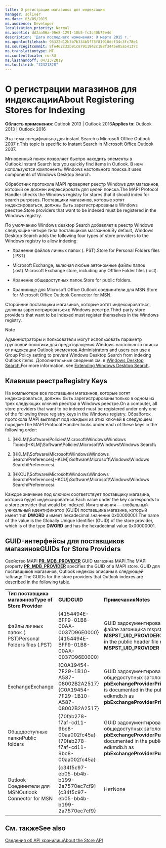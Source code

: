 ```yaml
---
title: О регистрации магазинов для индексации
manager: soliver
ms.date: 03/09/2015
ms.audience: Developer
localization_priority: Normal
ms.assetid: dd2aa06a-96e8-1291-18b5-fc3c40b74e4d
description: 'Дата последнего изменения: 9 марта 2015 г.'
ms.openlocfilehash: 96322d12b3b7b334b5f78f81910dcf34c3fc78e1
ms.sourcegitcommit: 8fe462c32b91c87911942c188f3445e85a54137c
ms.translationtype: MT
ms.contentlocale: ru-RU
ms.lasthandoff: 04/23/2019
ms.locfileid: "32321828"
---
```

# <a name="about-registering-stores-for-indexing"></a><span data-ttu-id="a3975-103">О регистрации магазинов для индексации</span><span class="sxs-lookup"><span data-stu-id="a3975-103">About Registering Stores for Indexing</span></span>

  
  
<span data-ttu-id="a3975-104">**Область применения**: Outlook 2013 | Outlook 2016</span><span class="sxs-lookup"><span data-stu-id="a3975-104">**Applies to**: Outlook 2013 | Outlook 2016</span></span> 
  
<span data-ttu-id="a3975-105">Эта тема специфиальна для instant Search в Microsoft Office Outlook 2007 г.</span><span class="sxs-lookup"><span data-stu-id="a3975-105">This topic is specific to Instant Search in Microsoft Office Outlook 2007.</span></span>
  
<span data-ttu-id="a3975-106">Мгновенный поиск позволяет быстро находить элементы в Outlook.</span><span class="sxs-lookup"><span data-stu-id="a3975-106">Instant Search lets you quickly find items in Outlook.</span></span> <span data-ttu-id="a3975-107">В нем используются компоненты Windows настольного поиска.</span><span class="sxs-lookup"><span data-stu-id="a3975-107">It uses components of Windows Desktop Search.</span></span>
  
<span data-ttu-id="a3975-108">Обработник протокола MAPI проверяет реестр Windows для магазинов, который он должен индексировать для целей поиска.</span><span class="sxs-lookup"><span data-stu-id="a3975-108">The MAPI Protocol Handler checks the Windows registry for stores that it should index for search purposes.</span></span> <span data-ttu-id="a3975-109">Поставщики магазинов, которые хотят индексироваться, должны быть зарегистрированы в Windows реестре.</span><span class="sxs-lookup"><span data-stu-id="a3975-109">Store providers that want to be indexed must be registered in the Windows registry.</span></span>
  
<span data-ttu-id="a3975-110">По умолчанию Windows desktop Search добавляет в реестр Windows следующие четыре типа поставщиков магазинов:</span><span class="sxs-lookup"><span data-stu-id="a3975-110">By default, Windows Desktop Search adds the following four types of store providers to the Windows registry to allow indexing:</span></span>
  
- <span data-ttu-id="a3975-111">Хранение файлов личных папок (. PST).</span><span class="sxs-lookup"><span data-stu-id="a3975-111">Store for Personal Folders files (.PST).</span></span>
    
-  <span data-ttu-id="a3975-112">Microsoft Exchange, включая любые автономные файлы папок (.ost).</span><span class="sxs-lookup"><span data-stu-id="a3975-112">Microsoft Exchange store, including any Offline Folder files (.ost).</span></span> 
    
-  <span data-ttu-id="a3975-113">Хранение общедоступных папок.</span><span class="sxs-lookup"><span data-stu-id="a3975-113">Store for public folders.</span></span> 
    
-  <span data-ttu-id="a3975-114">Хранилище для Microsoft Office Outlook соединители для MSN.</span><span class="sxs-lookup"><span data-stu-id="a3975-114">Store for Microsoft Office Outlook Connector for MSN.</span></span> 
    
 <span data-ttu-id="a3975-115">Сторонние поставщики магазинов, которые хотят индексироваться, должны зарегистрироваться в Windows реестре.</span><span class="sxs-lookup"><span data-stu-id="a3975-115">Third-party store providers that want to be indexed must register themselves in the Windows registry.</span></span> 
  
> [!NOTE]
> <span data-ttu-id="a3975-116">Администраторы и пользователи могут использовать параметр групповой политики для предотвращения Windows настольного поиска от индексации Outlook элементов.</span><span class="sxs-lookup"><span data-stu-id="a3975-116">Administrators and users can use a Group Policy setting to prevent Windows Desktop Search from indexing Outlook items.</span></span> <span data-ttu-id="a3975-117">Дополнительные сведения см. в [Windows Desktop Search.](https://msdn.microsoft.com/library/2eab146a-8516-4b95-b73c-ca7f980ba233%28Office.15%29.aspx)</span><span class="sxs-lookup"><span data-stu-id="a3975-117">For more information, see [Extending Windows Desktop Search](https://msdn.microsoft.com/library/2eab146a-8516-4b95-b73c-ca7f980ba233%28Office.15%29.aspx).</span></span> 
  
## <a name="registry-keys"></a><span data-ttu-id="a3975-118">Клавиши реестра</span><span class="sxs-lookup"><span data-stu-id="a3975-118">Registry Keys</span></span>

<span data-ttu-id="a3975-119">На компьютере все поставщики магазинов, которые хотят индексироваться, должны быть зарегистрированы только в одном из трех следующих ключей реестра в Windows реестре.</span><span class="sxs-lookup"><span data-stu-id="a3975-119">On a computer, all store providers that want to be indexed must be registered under only one of the following three registry keys in the Windows registry.</span></span> <span data-ttu-id="a3975-120">Обработок протокола MAPI выглядит под каждым из этих ключей в следующем порядке:</span><span class="sxs-lookup"><span data-stu-id="a3975-120">The MAPI Protocol Handler looks under each of these keys in the following order:</span></span>
  
1. <span data-ttu-id="a3975-121">[HKLM]\Software\Policies\Microsoft\Windows\Windows Поиск</span><span class="sxs-lookup"><span data-stu-id="a3975-121">[HKLM]\Software\Policies\Microsoft\Windows\Windows Search</span></span>\
    
2. <span data-ttu-id="a3975-122">[HKLM]\Software\Microsoft\Windows\Windows Search\Preferences</span><span class="sxs-lookup"><span data-stu-id="a3975-122">[HKLM]\Software\Microsoft\Windows\Windows Search\Preferences</span></span>\
    
3. <span data-ttu-id="a3975-123">[HKCU]\Software\Microsoft\Windows\Windows Search\Preferences</span><span class="sxs-lookup"><span data-stu-id="a3975-123">[HKCU]\Software\Microsoft\Windows\Windows Search\Preferences</span></span>\
    
 <span data-ttu-id="a3975-124">Каждое значение под ключом соответствует поставщику магазина, который будет индексироваться.</span><span class="sxs-lookup"><span data-stu-id="a3975-124">Each value under the key corresponds to a store provider that would be indexed.</span></span> <span data-ttu-id="a3975-125">Имя значения — глобальный уникальный идентификатор (GUID) поставщика магазина, который имеет тип **DWORD** и имеет hexadecimal значение 0x00000001.</span><span class="sxs-lookup"><span data-stu-id="a3975-125">The name of the value is the Globally Unique Identifier (GUID) of the store provider, which is of the type **DWORD** and has the hexadecimal value 0x00000001.</span></span> 
  
## <a name="guids-for-store-providers"></a><span data-ttu-id="a3975-126">GUID-интерфейсы для поставщиков магазинов</span><span class="sxs-lookup"><span data-stu-id="a3975-126">GUIDs for Store Providers</span></span>

<span data-ttu-id="a3975-127">Свойство MAPI **[PR_MDB_PROVIDER](pidtagstoreprovider-canonical-property.md)** GUID магазина MAPI.</span><span class="sxs-lookup"><span data-stu-id="a3975-127">The MAPI property **[PR_MDB_PROVIDER](pidtagstoreprovider-canonical-property.md)** specifies the GUID of a MAPI store.</span></span> <span data-ttu-id="a3975-128">GUID для поставщиков магазинов, Outlook индексы описаны в следующей таблице.</span><span class="sxs-lookup"><span data-stu-id="a3975-128">The GUIDs for the store providers that Outlook indexes are described in the following table.</span></span> 
  
||||
|:-----|:-----|:-----|
|<span data-ttu-id="a3975-129">**Тип поставщика магазинов**</span><span class="sxs-lookup"><span data-stu-id="a3975-129">**Type of Store Provider**</span></span> <br/> |<span data-ttu-id="a3975-130">**GUID**</span><span class="sxs-lookup"><span data-stu-id="a3975-130">**GUID**</span></span> <br/> |<span data-ttu-id="a3975-131">**Примечания**</span><span class="sxs-lookup"><span data-stu-id="a3975-131">**Notes**</span></span> <br/> |
|<span data-ttu-id="a3975-132">Файлы личных папок (. PST)</span><span class="sxs-lookup"><span data-stu-id="a3975-132">Personal Folders files (.PST)</span></span>  <br/> |<span data-ttu-id="a3975-133">{4154494E-BFF9-01B8-00AA-0037D96E0000}</span><span class="sxs-lookup"><span data-stu-id="a3975-133">{4154494E-BFF9-01B8-00AA-0037D96E0000}</span></span>  <br/> |<span data-ttu-id="a3975-134">GUID задокументирован в публичном файле загонщика mspst.h как **MSPST_UID_PROVIDER**</span><span class="sxs-lookup"><span data-stu-id="a3975-134">GUID is documented in the public header file mspst.h as **MSPST_UID_PROVIDER**</span></span> <br/> |
|<span data-ttu-id="a3975-135">Exchange</span><span class="sxs-lookup"><span data-stu-id="a3975-135">Exchange</span></span>  <br/> |<span data-ttu-id="a3975-136">{C0A19454-7F29-1B10-A587-08002B2A2517}</span><span class="sxs-lookup"><span data-stu-id="a3975-136">{C0A19454-7F29-1B10-A587-08002B2A2517}</span></span>  <br/> |<span data-ttu-id="a3975-137">GUID задокументирован в файле общедоступных заголовок edkmdb.h как **pbExchangeProviderPrimaryUserGuid**</span><span class="sxs-lookup"><span data-stu-id="a3975-137">GUID is documented in the public header file edkmdb.h as **pbExchangeProviderPrimaryUserGuid**</span></span> <br/> |
|<span data-ttu-id="a3975-138">Общедоступные папки</span><span class="sxs-lookup"><span data-stu-id="a3975-138">Public folders</span></span>  <br/> |<span data-ttu-id="a3975-139">{70fab278-f7af-cd11-9bc8-00aa002fc45a}</span><span class="sxs-lookup"><span data-stu-id="a3975-139">{70fab278-f7af-cd11-9bc8-00aa002fc45a}</span></span>  <br/> |<span data-ttu-id="a3975-140">GUID задокументирован в файле общедоступных заголовок edkmdb.h как **pbExchangeProviderPublicGuid**</span><span class="sxs-lookup"><span data-stu-id="a3975-140">GUID is documented in the public header file edkmdb.h as **pbExchangeProviderPublicGuid**</span></span> <br/> |
|<span data-ttu-id="a3975-141">Outlook Соединители для MSN</span><span class="sxs-lookup"><span data-stu-id="a3975-141">Outlook Connector for MSN</span></span>  <br/> |<span data-ttu-id="a3975-142">{c34f5c97-eb05-bb4b-b199-2a7570ec7cf9}</span><span class="sxs-lookup"><span data-stu-id="a3975-142">{c34f5c97-eb05-bb4b-b199-2a7570ec7cf9}</span></span>  <br/> |<span data-ttu-id="a3975-143">Нет</span><span class="sxs-lookup"><span data-stu-id="a3975-143">None</span></span>  <br/> |
   
## <a name="see-also"></a><span data-ttu-id="a3975-144">См. также</span><span class="sxs-lookup"><span data-stu-id="a3975-144">See also</span></span>



[<span data-ttu-id="a3975-145">Сведения об API хранилищ</span><span class="sxs-lookup"><span data-stu-id="a3975-145">About the Store API</span></span>](about-the-store-api.md)

